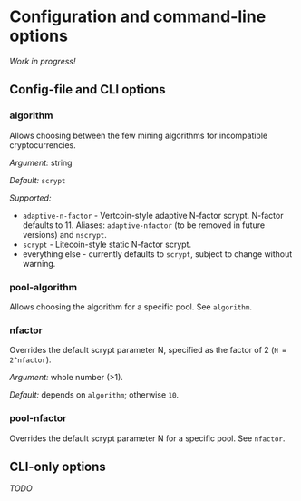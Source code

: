 # Configuration and command-line options

*Work in progress!*


## Config-file and CLI options

### algorithm

Allows choosing between the few mining algorithms for incompatible
cryptocurrencies.

*Argument:* string

*Default:* `scrypt`

*Supported:*

* `adaptive-n-factor` - Vertcoin-style adaptive N-factor scrypt.
  N-factor defaults to 11. Aliases: `adaptive-nfactor` (to be removed
  in future versions) and `nscrypt`.
* `scrypt` - Litecoin-style static N-factor scrypt.
* everything else - currently defaults to `scrypt`, subject to change
  without warning.


### pool-algorithm

Allows choosing the algorithm for a specific pool. See `algorithm`.


### nfactor

Overrides the default scrypt parameter N, specified as the factor of 2
(`N = 2^nfactor`).

*Argument:* whole number (>1).

*Default:* depends on `algorithm`; otherwise `10`.


### pool-nfactor

Overrides the default scrypt parameter N for a specific pool. See `nfactor`.


## CLI-only options

*TODO*
